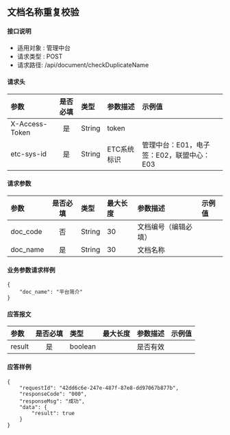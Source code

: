 ## 文档名称重复校验

#### 接口说明

* 适用对象 : 管理中台
* 请求类型 : POST
* 请求路径: /api/document/checkDuplicateName

#### 请求头
| 参数           | 是否必填 | 类型   | 参数描述    | 示例值                                      |
| :------------- | :------: | :----- | :---------- | :------------------------------------------ |
| X-Access-Token |    是    | String | token       |                                             |
| etc-sys-id     |    是    | String | ETC系统标识 | 管理中台：E01，电子签：E02，联盟中心：E03 |

#### 请求参数
| 参数          | 是否必填 | 类型   | 最大长度 | 参数描述             | 示例值 |
| :------------ | :------: | :----- | :------- | :------------------| :----- |
| doc_code |    否    | String | 30      | 文档编号（编辑必填）  |        |
| doc_name |    是    | String | 30      | 文档名称             |        |

#### 业务参数请求样例
```
{
    "doc_name": "平台简介"
}
```

#### 应答报文
| 参数      | 是否必填 | 类型    | 最大长度 | 参数描述 | 示例值 |
| :-------- | :------: | :------ | :------- | :------- | ------ |
| result    |    是    | boolean |          | 是否有效 |        |

#### 应答样例
``` 
{
    "requestId": "42dd6c6e-247e-487f-87e8-dd97067b877b",
    "responseCode": "000",
    "responseMsg": "成功",
    "data": {
        "result": true
    }
}
```
